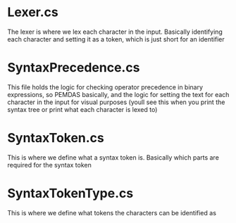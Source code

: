 # Lexer.cs
The lexer is where we lex each character in the input. Basically identifying each character and setting it as a token, which is just short for an identifier

# SyntaxPrecedence.cs
This file holds the logic for checking operator precedence in binary expressions, so PEMDAS basically, and the logic for setting the text for each character in the input for visual purposes (youll see this when you print the syntax tree or print what each character is lexed to)

# SyntaxToken.cs
This is where we define what a syntax token is. Basically which parts are required for the syntax token

# SyntaxTokenType.cs
This is where we define what tokens the characters can be identified as
